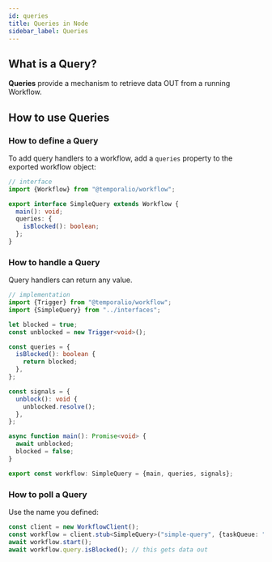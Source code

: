 ```yaml
---
id: queries
title: Queries in Node
sidebar_label: Queries
---
```


## What is a Query?

**Queries** provide a mechanism to retrieve data OUT from a running Workflow.

## How to use Queries

### How to define a Query

To add query handlers to a workflow, add a `queries` property to the exported workflow object:

```ts
// interface
import {Workflow} from "@temporalio/workflow";

export interface SimpleQuery extends Workflow {
  main(): void;
  queries: {
    isBlocked(): boolean;
  };
}
```

### How to handle a Query

Query handlers can return any value.

```ts
// implementation
import {Trigger} from "@temporalio/workflow";
import {SimpleQuery} from "../interfaces";

let blocked = true;
const unblocked = new Trigger<void>();

const queries = {
  isBlocked(): boolean {
    return blocked;
  },
};

const signals = {
  unblock(): void {
    unblocked.resolve();
  },
};

async function main(): Promise<void> {
  await unblocked;
  blocked = false;
}

export const workflow: SimpleQuery = {main, queries, signals};
```

### How to poll a Query

Use the name you defined:

```ts
const client = new WorkflowClient();
const workflow = client.stub<SimpleQuery>("simple-query", {taskQueue: "test"});
await workflow.start();
await workflow.query.isBlocked(); // this gets data out
```
